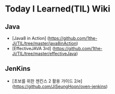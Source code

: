 # Today I Learned(TIL) Wiki 

## Java
* [Java8 in Action] (https://github.com/1the-Ji/TIL/tree/master/java8inAction)
* [EffectiveJAVA 3rd] (https://github.com/1the-Ji/TIL/tree/master/effectiveJava)

## JenKins 
* [초보를 위한 젠킨스 2 활용 가이드 2/e] (https://github.com/JiSeungHoon/oven-jenkins)  
